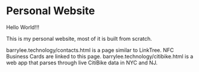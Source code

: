 # Personal Website

Hello World!!!

This is my personal website, most of it is built from scratch.

barrylee.technology/contacts.html is a page similar to LinkTree. NFC Business Cards are linked to this page.
barrylee.technology/citibike.html is a web app that parses through live CitiBike data in NYC and NJ.
